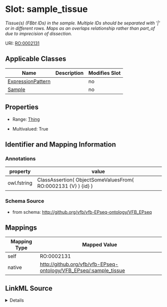 

# Slot: sample_tissue


_Tissue(s) (FBbt IDs) in the sample. Multiple IDs should be separated with '|' or in different rows. Maps as an overlaps relationship rather than part_of due to imprecision of dissection._





URI: [RO:0002131](http://purl.obolibrary.org/obo/RO_0002131)



<!-- no inheritance hierarchy -->





## Applicable Classes

| Name | Description | Modifies Slot |
| --- | --- | --- |
| [ExpressionPattern](ExpressionPattern.md) |  |  no  |
| [Sample](Sample.md) |  |  no  |







## Properties

* Range: [Thing](Thing.md)

* Multivalued: True





## Identifier and Mapping Information





### Annotations

| property | value |
| --- | --- |
| owl.fstring | ClassAssertion( ObjectSomeValuesFrom( RO:0002131 {V} ) {id} ) |



### Schema Source


* from schema: http://github.org/vfb/vfb-EPseq-ontology/VFB_EPseq




## Mappings

| Mapping Type | Mapped Value |
| ---  | ---  |
| self | RO:0002131 |
| native | http://github.org/vfb/vfb-EPseq-ontology/VFB_EPseq/:sample_tissue |




## LinkML Source

<details>
```yaml
name: sample_tissue
annotations:
  owl.fstring:
    tag: owl.fstring
    value: ClassAssertion( ObjectSomeValuesFrom( RO:0002131 {V} ) {id} )
description: Tissue(s) (FBbt IDs) in the sample. Multiple IDs should be separated
  with '|' or in different rows. Maps as an overlaps relationship rather than part_of
  due to imprecision of dissection.
from_schema: http://github.org/vfb/vfb-EPseq-ontology/VFB_EPseq
rank: 1000
slot_uri: RO:0002131
alias: sample_tissue
owner: Sample
domain_of:
- Sample
range: Thing
multivalued: true

```
</details>